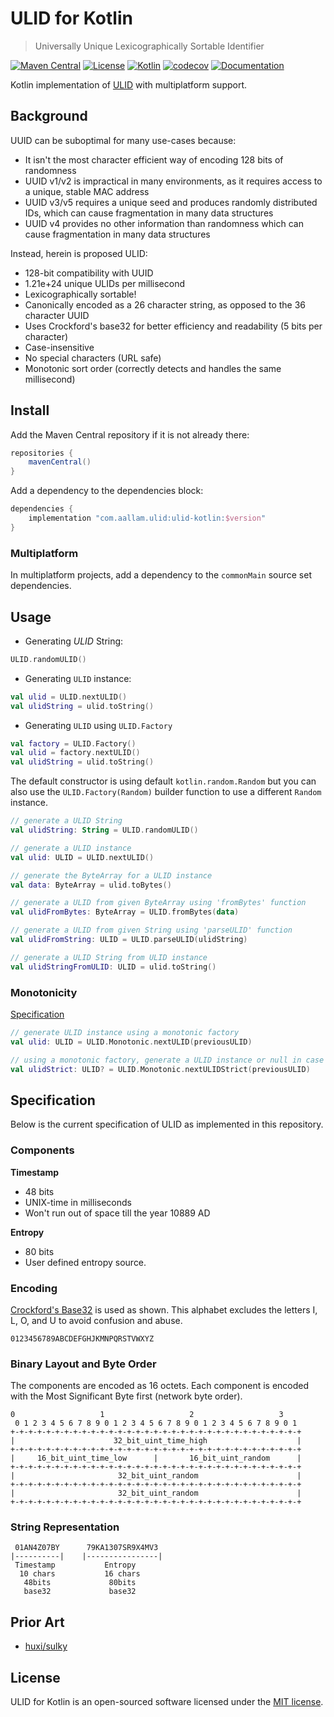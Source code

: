 # ULID for Kotlin

> Universally Unique Lexicographically Sortable Identifier

[![Maven Central](https://img.shields.io/maven-central/v/com.aallam.ulid/ulid-kotlin?color=blue&label=Download)](https://search.maven.org/artifact/com.aallam.ulid/ulid-kotlin)
[![License](https://img.shields.io/github/license/Aallam/ulid-kotlin?color=yellow)](LICENSE.md)
[![Kotlin](https://img.shields.io/badge/kotlin-2.0.20-blue.svg?logo=kotlin)](https://kotlinlang.org/docs/releases.html#release-details)
[![codecov](https://codecov.io/gh/Aallam/ulid-kotlin/branch/main/graph/badge.svg?token=E3KWyGWD9n)](https://codecov.io/gh/Aallam/ulid-kotlin)
[![Documentation](https://img.shields.io/badge/docs-ulid--kotlin-a97bff)](https://mouaad.aallam.com/ulid-kotlin/)

Kotlin implementation of [ULID](https://github.com/ulid/spec#specification) with multiplatform support.

## Background

UUID can be suboptimal for many use-cases because:

- It isn't the most character efficient way of encoding 128 bits of randomness
- UUID v1/v2 is impractical in many environments, as it requires access to a unique, stable MAC address
- UUID v3/v5 requires a unique seed and produces randomly distributed IDs, which can cause fragmentation in many data
  structures
- UUID v4 provides no other information than randomness which can cause fragmentation in many data structures

Instead, herein is proposed ULID:

- 128-bit compatibility with UUID
- 1.21e+24 unique ULIDs per millisecond
- Lexicographically sortable!
- Canonically encoded as a 26 character string, as opposed to the 36 character UUID
- Uses Crockford's base32 for better efficiency and readability (5 bits per character)
- Case-insensitive
- No special characters (URL safe)
- Monotonic sort order (correctly detects and handles the same millisecond)

## Install

Add the Maven Central repository if it is not already there:

```groovy
repositories {
    mavenCentral()
}
```

Add a dependency to the dependencies block:

```groovy
dependencies {
    implementation "com.aallam.ulid:ulid-kotlin:$version"
}
```

### Multiplatform

In multiplatform projects, add a dependency to the `commonMain` source set dependencies.

## Usage

* Generating _ULID_ String:

```kotlin
ULID.randomULID()
```

* Generating `ULID` instance:

```kotlin
val ulid = ULID.nextULID()
val ulidString = ulid.toString()
```

* Generating `ULID` using `ULID.Factory`

```kotlin
val factory = ULID.Factory()
val ulid = factory.nextULID()
val ulidString = ulid.toString()
```

The default constructor is using default `kotlin.random.Random` but you can also use the `ULID.Factory(Random)` builder
function to use a different `Random` instance.

```kotlin
// generate a ULID String
val ulidString: String = ULID.randomULID()

// generate a ULID instance
val ulid: ULID = ULID.nextULID()

// generate the ByteArray for a ULID instance
val data: ByteArray = ulid.toBytes()

// generate a ULID from given ByteArray using 'fromBytes' function
val ulidFromBytes: ByteArray = ULID.fromBytes(data)

// generate a ULID from given String using 'parseULID' function
val ulidFromString: ULID = ULID.parseULID(ulidString)

// generate a ULID String from ULID instance
val ulidStringFromULID: ULID = ulid.toString()
```

### Monotonicity

[Specification](https://github.com/ulid/spec#monotonicity)

```kotlin
// generate ULID instance using a monotonic factory
val ulid: ULID = ULID.Monotonic.nextULID(previousULID)

// using a monotonic factory, generate a ULID instance or null in case of overflow
val ulidStrict: ULID? = ULID.Monotonic.nextULIDStrict(previousULID)
```

## Specification

Below is the current specification of ULID as implemented in this repository.

### Components

**Timestamp**

- 48 bits
- UNIX-time in milliseconds
- Won't run out of space till the year 10889 AD

**Entropy**

- 80 bits
- User defined entropy source.

### Encoding

[Crockford's Base32](http://www.crockford.com/wrmg/base32.html) is used as shown.
This alphabet excludes the letters I, L, O, and U to avoid confusion and abuse.

```
0123456789ABCDEFGHJKMNPQRSTVWXYZ
```

### Binary Layout and Byte Order

The components are encoded as 16 octets. Each component is encoded with the Most Significant Byte first (network byte
order).

```
0                   1                   2                   3
 0 1 2 3 4 5 6 7 8 9 0 1 2 3 4 5 6 7 8 9 0 1 2 3 4 5 6 7 8 9 0 1
+-+-+-+-+-+-+-+-+-+-+-+-+-+-+-+-+-+-+-+-+-+-+-+-+-+-+-+-+-+-+-+-+
|                      32_bit_uint_time_high                    |
+-+-+-+-+-+-+-+-+-+-+-+-+-+-+-+-+-+-+-+-+-+-+-+-+-+-+-+-+-+-+-+-+
|     16_bit_uint_time_low      |       16_bit_uint_random      |
+-+-+-+-+-+-+-+-+-+-+-+-+-+-+-+-+-+-+-+-+-+-+-+-+-+-+-+-+-+-+-+-+
|                       32_bit_uint_random                      |
+-+-+-+-+-+-+-+-+-+-+-+-+-+-+-+-+-+-+-+-+-+-+-+-+-+-+-+-+-+-+-+-+
|                       32_bit_uint_random                      |
+-+-+-+-+-+-+-+-+-+-+-+-+-+-+-+-+-+-+-+-+-+-+-+-+-+-+-+-+-+-+-+-+
```

### String Representation

```
 01AN4Z07BY      79KA1307SR9X4MV3
|----------|    |----------------|
 Timestamp           Entropy
  10 chars           16 chars
   48bits             80bits
   base32             base32
```

## Prior Art

- [huxi/sulky](https://github.com/huxi/sulky)

## License

ULID for Kotlin is an open-sourced software licensed under the [MIT license](LICENSE.md).
